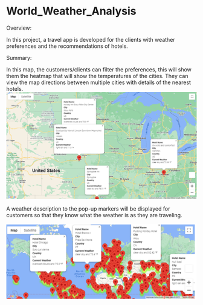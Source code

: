 # World_Weather_Analysis
Overview:
 
 In this project, a travel app is developed for the clients with weather preferences and the recommendations of hotels.
 
 

Summary:

In this map, the customers/clients can filter the preferences, this will show them the heatmap that will show the temperatures of the cities.
They can view the map directions between multiple cities with details of the nearest hotels.
![alt text](Vacation_Itinerary/marker_layer_map.png)




A weather description to the pop-up markers will be displayed for customers so that they know what the weather is as they are traveling.

![alt text](Vacation_Search/WeatherPy_vacation_map_pop.png)
